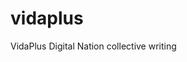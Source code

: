 # vidaplus
VidaPlus Digital Nation collective writing


<insert class=content platform=git element="welcome message">
